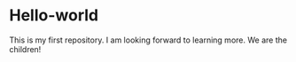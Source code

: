 # Hello-world
This is my first repository.
I am looking forward to learning more.
We are the children!
